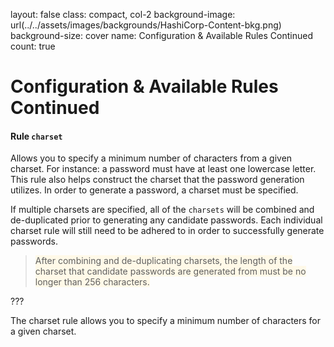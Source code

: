
layout: false
class: compact, col-2
background-image: url(../../assets/images/backgrounds/HashiCorp-Content-bkg.png)
background-size: cover
name: Configuration & Available Rules Continued
count: true

# Configuration & Available Rules Continued

#### Rule `charset`
Allows you to specify a minimum number of characters from a given charset. For instance: a password must have at least one lowercase letter. This rule also helps construct the charset that the password generation utilizes. In order to generate a password, a charset must be specified.

If multiple charsets are specified, all of the `charsets` will be combined and de-duplicated prior to generating any candidate passwords. Each individual charset rule will still need to be adhered to in order to successfully generate passwords.

><span style="background-color:#fff9e8">After combining and de-duplicating charsets, the length of the charset that candidate passwords are generated from must be no longer than 256 characters.</span>

???

The charset rule allows you to specify a minimum number of characters for a given charset.
